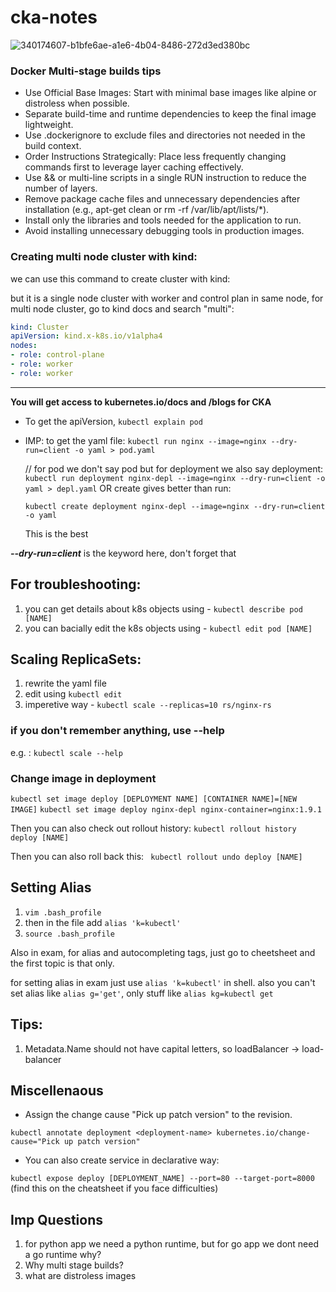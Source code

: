 # cka-notes

![340174607-b1bfe6ae-a1e6-4b04-8486-272d3ed380bc](https://github.com/user-attachments/assets/fa9c49d6-181f-48ad-ba2b-031f605feb82)

### Docker Multi-stage builds tips 

- Use Official Base Images: Start with minimal base images like alpine or distroless when possible.
- Separate build-time and runtime dependencies to keep the final image lightweight.
- Use .dockerignore to exclude files and directories not needed in the build context.
- Order Instructions Strategically: Place less frequently changing commands first to leverage layer caching effectively.
- Use && or multi-line scripts in a single RUN instruction to reduce the number of layers.
- Remove package cache files and unnecessary dependencies after installation (e.g., apt-get clean or rm -rf /var/lib/apt/lists/*).
- Install only the libraries and tools needed for the application to run.
- Avoid installing unnecessary debugging tools in production images.

### Creating multi node cluster with kind:

we can use this command to create cluster with kind:

but it is a single node cluster with worker and control plan in same node, for multi node cluster, go to kind docs and search "multi":

```yml
kind: Cluster
apiVersion: kind.x-k8s.io/v1alpha4
nodes:
- role: control-plane
- role: worker
- role: worker
```

------------------------------------------

**You will get access to kubernetes.io/docs and /blogs for CKA**

- To get the apiVersion, `kubectl explain pod`
- IMP: to get the yaml file:
  `kubectl run nginx --image=nginx --dry-run=client -o yaml > pod.yaml`

  // for pod we don't say pod but for deployment we also say deployment:
  `kubectl run deployment nginx-depl --image=nginx --dry-run=client -o yaml > depl.yaml`
  OR create gives better than run:

  `kubectl create deployment nginx-depl --image=nginx --dry-run=client -o yaml`

  This is the best 

***--dry-run=client*** is the keyword here, don't forget that



## For troubleshooting:

1. you can get details about k8s objects using - `kubectl describe pod [NAME]`
2. you can bacially edit the k8s objects using -  `kubectl edit pod [NAME]`

## Scaling ReplicaSets:

1. rewrite the yaml file
2. edit using `kubectl edit`
3. imperetive way - `kubectl scale --replicas=10 rs/nginx-rs`

### if you don't remember anything, use --help

e.g. : `kubectl scale --help`

### Change image in deployment

`kubectl set image deploy [DEPLOYMENT NAME] [CONTAINER NAME]=[NEW IMAGE]`
`kubectl set image deploy nginx-depl nginx-container=nginx:1.9.1`

Then you can also check out rollout history:
`kubectl rollout history deploy [NAME]`

Then you can also roll back this:
` kubectl rollout undo deploy [NAME]`

## Setting Alias

1.  `vim .bash_profile`
2.  then in the file add `alias 'k=kubectl'`
3.  `source .bash_profile`

Also in exam, for alias and autocompleting tags, just go to cheetsheet and the first topic is that only.

for setting alias in exam just use `alias 'k=kubectl'` in shell. also you can't set alias like `alias g='get'`, only stuff like `alias kg=kubectl get`

## Tips:

1. Metadata.Name should not have capital letters, so loadBalancer -> load-balancer

## Miscellenaous 

- Assign the change cause "Pick up patch version" to the revision.

`kubectl annotate deployment <deployment-name> kubernetes.io/change-cause="Pick up patch version"`

- You can also create service in declarative way:
 
`kubectl expose deploy [DEPLOYMENT_NAME] --port=80 --target-port=8000` (find this on the cheatsheet if you face difficulties)

## Imp Questions

1. for python app we need a python runtime, but for go app we dont need a go runtime why?
2. Why multi stage builds?
3. what are distroless images
